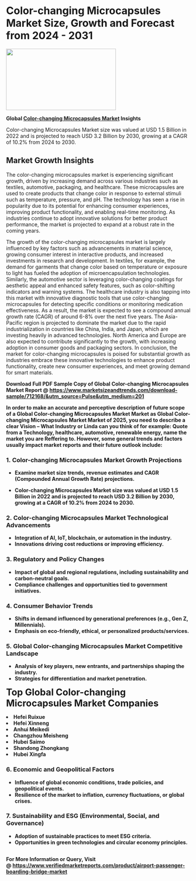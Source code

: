 <H1>Color-changing Microcapsules Market Size, Growth and Forecast from 2024 - 2031</H1><img class="aligncenter size-medium wp-image-584254" src="https://thirdeyenews.in/wp-content/uploads/2024/09/Global-Market-Research-300x168.jpeg" alt="" width="300" height="168" /><p><strong>Global&nbsp;<a href="https://www.marketsizeandtrends.com/download-sample/712168/&amp;utm_source=Pulse&amp;utm_medium=201">Color-changing Microcapsules Market</a> Insights</strong></p><p>Color-changing Microcapsules Market size was valued at USD 1.5 Billion in 2022 and is projected to reach USD 3.2 Billion by 2030, growing at a CAGR of 10.2% from 2024 to 2030.</p><p><h2>Market Growth Insights</h2> <p>The color-changing microcapsules market is experiencing significant growth, driven by increasing demand across various industries such as textiles, automotive, packaging, and healthcare. These microcapsules are used to create products that change color in response to external stimuli such as temperature, pressure, and pH. The technology has seen a rise in popularity due to its potential for enhancing consumer experiences, improving product functionality, and enabling real-time monitoring. As industries continue to adopt innovative solutions for better product performance, the market is projected to expand at a robust rate in the coming years.</p> <p><strong></strong></p> <p>The growth of the color-changing microcapsules market is largely influenced by key factors such as advancements in material science, growing consumer interest in interactive products, and increased investments in research and development. In textiles, for example, the demand for garments that change color based on temperature or exposure to light has fueled the adoption of microencapsulation technologies. Similarly, the automotive sector is leveraging color-changing coatings for aesthetic appeal and enhanced safety features, such as color-shifting indicators and warning systems. The healthcare industry is also tapping into this market with innovative diagnostic tools that use color-changing microcapsules for detecting specific conditions or monitoring medication effectiveness. As a result, the market is expected to see a compound annual growth rate (CAGR) of around 6-8% over the next five years. The Asia-Pacific region is projected to dominate the market due to the rapid industrialization in countries like China, India, and Japan, which are investing heavily in advanced technologies. North America and Europe are also expected to contribute significantly to the growth, with increasing adoption in consumer goods and packaging sectors. In conclusion, the market for color-changing microcapsules is poised for substantial growth as industries embrace these innovative technologies to enhance product functionality, create new consumer experiences, and meet growing demand for smart materials. <p><strong></p><p><span class=""><strong>Download Full PDF Sample Copy of Global Color-changing Microcapsules Market Report</strong> @ <a href="https://www.marketsizeandtrends.com/download-sample/712168/&amp;utm_source=Pulse&amp;utm_medium=201" target="_blank">https://www.marketsizeandtrends.com/download-sample/712168/&amp;utm_source=Pulse&amp;utm_medium=201</a></span></p><p>In order to make an accurate and perceptive description of future scope of a Global&nbsp;Color-changing Microcapsules Market Market as Global&nbsp;Color-changing Microcapsules Market Market of 2025, you need to describe a clear Vision &ndash; What Industry or Linda can you think of for example: Quote from a Technology, healthcare, automotive, renewable energy, name the market you are Reffering to. However, some general trends and factors usually impact market reports and their future outlook include:</p><h3>1.&nbsp;<strong>Color-changing Microcapsules Market Growth Projections</strong></h3><ul><li>Examine market size trends, revenue estimates and CAGR (Compounded Annual Growth Rate) projections.</li><li><p>Color-changing Microcapsules Market size was valued at USD 1.5 Billion in 2022 and is projected to reach USD 3.2 Billion by 2030, growing at a CAGR of 10.2% from 2024 to 2030.</p></li></ul><h3>2.&nbsp;<strong>Color-changing Microcapsules Market Technological Advancements</strong></h3><ul><li>Integration of AI, IoT, blockchain, or automation in the industry.</li><li>Innovations driving cost reductions or improving efficiency.</li></ul><h3>3.&nbsp;<strong>Regulatory and Policy Changes</strong></h3><ul><li>Impact of global and regional regulations, including sustainability and carbon-neutral goals.</li><li>Compliance challenges and opportunities tied to government initiatives.</li></ul><h3>4.&nbsp;<strong>Consumer Behavior Trends</strong></h3><ul><li>Shifts in demand influenced by generational preferences (e.g., Gen Z, Millennials).</li><li>Emphasis on eco-friendly, ethical, or personalized products/services.</li></ul><h3>5.&nbsp;<strong>Global Color-changing Microcapsules Market Competitive Landscape</strong></h3><ul><li>Analysis of key players, new entrants, and partnerships shaping the industry.</li><li>Strategies for differentiation and market penetration.</li></ul><p data-pm-slice="1 1 []"><span style="color: inherit; font-family: inherit; font-size: 25px;">Top Global Color-changing Microcapsules Market Companies</span></p><div class="" data-test-id=""><p><li>Hefei Ruixue</li><li> Hefei Xinneng</li><li> Anhui Meikedi</li><li> Changzhou Meisheng</li><li> Hubei Saimo</li><li> Shandong Zhongkang</li><li> Hubei Xingfa</li></p></div><h3>6.&nbsp;<strong>Economic and Geopolitical Factors</strong></h3><ul><li>Influence of global economic conditions, trade policies, and geopolitical events.</li><li>Resilience of the market to inflation, currency fluctuations, or global crises.</li></ul><h3>7.&nbsp;<strong>Sustainability and ESG (Environmental, Social, and Governance)</strong></h3><ul><li>Adoption of sustainable practices to meet ESG criteria.</li><li>Opportunities in green technologies and circular economy principles.</li></ul><h2><strong style="font-size: 14px;">For More Information or Query, Visit @&nbsp;</strong><a style="background-color: #ffffff; font-size: 14px;" href="https://www.marketsizeandtrends.com/report/color-changing-microcapsules-market/" target="_blank">https://www.verifiedmarketreports.com/product/airport-passenger-boarding-bridge-market</a></h2>